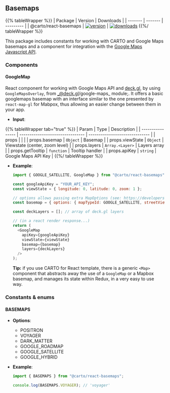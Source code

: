 ## Basemaps

{{% tableWrapper %}}
| Package | Version | Downloads |
| ------- | ------- | --------- |
| @carto/react-basemaps  | <a href="https://npmjs.org/package/@carto/react-basemaps">  <img src="https://img.shields.io/npm/v/@carto/react-basemaps.svg?style=flat-square" alt="version" /></a> | <a href="https://npmjs.org/package/@carto/react-basemaps">  <img src="https://img.shields.io/npm/dt/@carto/react-basemaps.svg?style=flat-square" alt="downloads" /></a>
{{%/ tableWrapper %}}

This package includes constants for working with CARTO and Google Maps basemaps and a component for integration with the [Google Maps Javascript API](https://developers.google.com/maps/documentation/javascript/overview).

### Components

#### GoogleMap

React component for working with Google Maps API and [deck.gl](https://deck.gl), by using `GoogleMapsOverlay`, from _@deck.gl/google-maps\_ module;. It offers a basic googlemaps basemap with an interface similar to the one presented by `react-map-gl` for Mabpox, thus allowing an easier change between them in your app.

- **Input**:

{{% tableWrapper tab="true" %}}
| Param            | Type                             | Description                    |
| ---------------- | -------------------------------- | ------------------------------ |
| props            |                                  |                                |
| props.basemap    | <code>Object</code>              | Basemap                        |
| props.viewState  | <code>Object</code>              | Viewstate (center, zoom level) |
| props.layers     | <code>Array.&lt;Layer&gt;</code> | Layers array                   |
| props.getTooltip | <code>function</code>            | Tooltip handler                |
| props.apiKey     | <code>string</code>              | Google Maps API Key            |
{{%/ tableWrapper %}}

- **Example**:

  ```js
  import { GOOGLE_SATELLITE, GoogleMap } from "@carto/react-basemaps";

  const googleApiKey = "YOUR_API_KEY";
  const viewState = { longitude: 0, latitude: 0, zoom: 1 };

  // options allows passing extra MapOptions (see: https://developers.google.com/maps/documentation/javascript/reference/map#MapOptions)
  const basemap = { options: { mapTypeId: GOOGLE_SATELLITE, streetViewControl: true } };

  const deckLayers = []; // array of deck.gl layers

  // (in a react render response...)
  return (
    <GoogleMap 
      apiKey={googleApiKey}
      viewState={viewState}
      basemap={basemap}
      layers={deckLayers}
    />
  );
  ```

  **Tip:** if you use CARTO for React template, there is a generic `<Map>` component that abstracts away the use of a `GoogleMap` or a Mapbox basemap, and manages its state within Redux, in a very easy to use way.

### Constants & enums

#### BASEMAPS

- **Options**:

  - POSITRON
  - VOYAGER
  - DARK_MATTER
  - GOOGLE_ROADMAP
  - GOOGLE_SATELLITE
  - GOOGLE_HYBRID

- **Example**:

  ```js
  import { BASEMAPS } from "@carto/react-basemaps";

  console.log(BASEMAPS.VOYAGER); // 'voyager'
  ```
